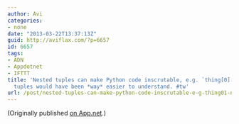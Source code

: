 ```yaml
---
author: Avi
categories:
- none
date: "2013-03-22T13:37:13Z"
guid: http://aviflax.com/?p=6657
id: 6657
tags:
- ADN
- Appdotnet
- IFTTT
title: 'Nested tuples can make Python code inscrutable, e.g. `thing[0][1]` — named
  tuples would have been *way* easier to understand. #tw'
url: /post/nested-tuples-can-make-python-code-inscrutable-e-g-thing01-named-tuples-would-have-been-way-easier-to-understand-tw/
---
```

(Originally published [on App.net](http://alpha.app.net/aviflax/post/4104831).)